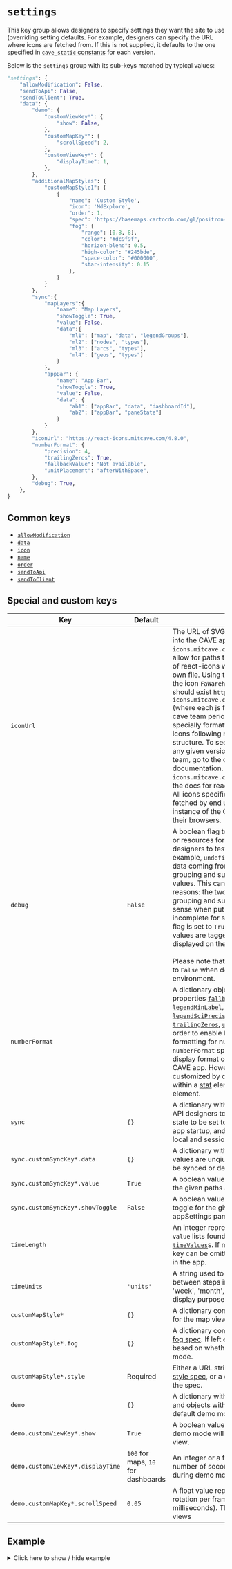 # `settings`
This key group allows designers to specify settings they want the site to use (overriding setting defaults. For example, designers can specify the URL where icons are fetched from. If this is not supplied, it defaults to the one specified in [`cave_static` constants](https://github.com/MIT-CAVE/cave_static/blob/main/src/utils/constants.js) for each version.

Below is the `settings` group with its sub-keys matched by typical values:
```py
"settings": {
    "allowModification": False,
    "sendToApi": False,
    "sendToClient": True,
    "data": {
        "demo": {
            "customViewKey*": {
                "show": False,
            },
            "customMapKey*": {
                "scrollSpeed": 2,
            },
            "customViewKey*": {
                "displayTime": 1,
            },
        },
        "additionalMapStyles": {
            "customMapStyle1": {
                {
                    "name": 'Custom Style',
                    "icon": 'MdExplore',
                    "order": 1,
                    "spec": 'https://basemaps.cartocdn.com/gl/positron-gl-style/style.json',
                    "fog": {
                        "range": [0.8, 8],
                        "color": "#dc9f9f",
                        "horizon-blend": 0.5,
                        "high-color": "#245bde",
                        "space-color": "#000000",
                        "star-intensity": 0.15
                    },
                }
            }
        },
        "sync":{
            "mapLayers":{
                "name": "Map Layers",
                "showToggle": True,
                "value": False,
                "data":{
                    "ml1": ["map", "data", "legendGroups"],
                    "ml2": ["nodes", "types"],
                    "ml3": ["arcs", "types"],
                    "ml4": ["geos", "types"]
                }
            },
            "appBar": {
                "name": "App Bar",
                "showToggle": True,
                "value": False,
                "data": {
                    "ab1": ["appBar", "data", "dashboardId"],
                    "ab2": ["appBar", "paneState"]
                }
            }
        },
        "iconUrl": "https://react-icons.mitcave.com/4.8.0",
        "numberFormat": {
            "precision": 4,
            "trailingZeros": True,
            "fallbackValue": "Not available",
            "unitPlacement": "afterWithSpace",
        },
        "debug": True,
    },
}
```

## Common keys
- [`allowModification`](../common_keys/common_keys.md#allowModification)
- [`data`](../common_keys/common_keys.md#data)
- [`icon`](../common_keys//common_keys.md#icon)
- [`name`](../common_keys/common_keys.md#name)
- [`order`](../common_keys//common_keys.md#order)
- [`sendToApi`](../common_keys/common_keys.md#sendToApi)
- [`sendToClient`](../common_keys/common_keys.md#sendToClient)

## Special and custom keys
Key | Default | Description
--- | ------- | -----------
<a name="iconUrl">`iconUrl`</a> | | The URL of SVG icon sources to be fetched into the CAVE app. EG: `https://react-icons.mitcave.com/4.8.0`. This URL should allow for paths that follow the folder pattern of react-icons with each icon getting its own file. Using the example url, and calling the icon `FaWarehouse` the following path should exist `https://react-icons.mitcave.com/4.8.0/fa/FaWarehouse.js` (where each js file is an svg object). The cave team periodically releases this specially formatted version of the react-icons following react-icons's versioning structure. To see the icons supported for any given version released by the CAVE team, go to the coresponding react-icons documentation. For `https://react-icons.mitcave.com/4.8.0` You would go to the docs for react icons `4.8.0`. Please note: All icons specified in the CAVE API are fetched by end users from this URL when an instance of the CAVE app starts running in their browsers.
<a name="debug">`debug`</a> | `False` | A boolean flag to include additional features or resources for CAVE App developers and designers to test a CAVE application. For example, `undefined` values can occur when data coming from two categories used for grouping and subgrouping have missing values. This can happen for one of two reasons: the two categories used for grouping and subgrouping don't make sense when put together, or the API data is incomplete for some data points. If the `debug` flag is set to `True`, inconsistent or missing values are tagged as `undefined` and displayed on the dashboard charts.<br><br>Please note that the `debug` flag must be set to `False` when deploying to a production environment.
<a name="number-format">`numberFormat`</a> | | A dictionary object that contains the properties [`fallbackValue`](../common_keys/common_keys.md#fallback-value), [`legendMaxLabel`](../common_keys/common_keys.md#legend-max-label), [`legendMinLabel`](../common_keys/common_keys.md#legend-min-label), [`legendSciFormat`](../common_keys/common_keys.md#legend-sci-format), [`legendSciPrecision`](../common_keys/common_keys.md#legend-sci-precision), [`locale`](../common_keys/common_keys.md#locale), [`precision`](../common_keys/common_keys.md#precision), [`trailingZeros`](../common_keys/common_keys.md#trailing-zeros), [`unit`](../common_keys/common_keys.md#unit), and [`unitPlacement`](../common_keys/common_keys.md#unit-placement) in order to enable language-sensitive formatting for numerical values. The `numberFormat` specification affects the display format of all numeric data in the CAVE app. However, these attributes can be customized by defining them within a [prop](props.md), within a [stat](../all_keys/stats.md) element or within a [KPI](../all_keys/kpis.md) element.
<a name="sync">`sync`</a> | `{}` | A dictionary with key value pairs that allow API designers to specify paths within API state to be set to use local state on CAVE app startup, and to be toggled between local and session synchronized by users.
`sync.customSyncKey*.data` | `{}` | A dictionary with key value pairs, where values are unqiue paths in the API that can be synced or desynced.
`sync.customSyncKey*.value` | `True` | A boolean value that determines whether the given paths are synced on app startup
`sync.customSyncKey*.showToggle` | `False` | A boolean value that determines whether a toggle for the given paths is shown in the appSettings pane.
<a name="timeLength">`timeLength`</a> | | An integer representing the length of all `value` lists found in any supplied [`timeValues`](../common_keys/time_value.md)s. If no `timeValues` are used, this key can be omitted to hide the time selector in the app.
<a name="timeUnits">`timeUnits`</a> | `'units'` | A string used to describe each unit of time between steps in [`timeValues`](../common_keys/time_value.md)s (e.g. 'day', 'week', 'month', etc.). This is only used for display purposes.
`customMapStyle*` | `{}` | A dictionary containing custom style options for the map views.
`customMapStyle*.fog` | `{}` | A dictionary complying with the [Mapbox-GL fog spec](https://docs.mapbox.com/mapbox-gl-js/style-spec/fog/). If left empty default fog is used based on whether the user is in light or dark mode.
`customMapStyle*.style` | Required | Either a URL string pointing to a [Mapbox-GL style spec](https://docs.mapbox.com/mapbox-gl-js/style-spec/), or a dictionary complying with the spec.
<a name="demo">`demo`</a> | `{}` | A dictionary with appBar views as keys, and and objects with values that modify the default demo mode.
`demo.customViewKey*.show` | `True` | A boolean value that determines whether demo mode will automatically display this view.
`demo.customViewKey*.displayTime` | `100` for maps, `10` for dashboards | An integer or a float value representing the number of seconds to display the view during demo mode.
`demo.customMapKey*.scrollSpeed` | `0.05` | A float value representing degrees of rotation per frame (degrees per 13 milliseconds). This key only applies to map views

## Example

<details>
  <summary>Click here to show / hide example</summary>

```py
"settings": {
    "allowModification": False,
    "sendToApi": False,
    "sendToClient": True,
    "data": {
        "demo": {
            "map2": {
                "show": False,
            },
            "map1": {
                "scrollSpeed": 2,
            },
            "dash1": {
                "displayTime": 1,
            },
        },
        "sync":{
            "mapLayers":{
                "name": "Map Layers",
                "showToggle": True,
                "value": False,
                "data":{
                    "ml1": ["map", "data", "legendGroups"],
                    "ml2": ["nodes", "types"],
                    "ml3": ["arcs", "types"],
                    "ml4": ["geos", "types"],
                }
            },
            "appBar": {
                "name": "App Bar",
                "showToggle": True,
                "value": False,
                "data": {
                    "ab1": ["appBar", "data", "dashboardId"],
                    "ab2": ["appBar", "paneState"],
                }
            },
        },
        "iconUrl": "https://react-icons.mitcave.com/4.8.0",
        "numberFormat": {
            "precision": 4,
            "trailingZeros": False,
            "fallbackValue": "N/A",
            "unitPlacement": "afterWithSpace",
        },
        "debug": True,
    },
},
```
</details>
